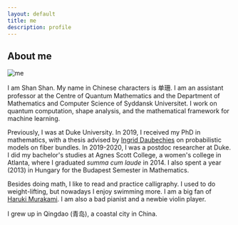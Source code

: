 ```yaml
---
layout: default
title: me
description: profile
---
```


## About me
![me](/images/sshan.jpg)

I am Shan Shan. My name in Chinese characters is 单珊. I am an assistant professor at the Centre of Quantum Mathematics and the Department of Mathematics and Computer Science of Syddansk Universitet. I work on quantum computation, shape analysis, and the mathematical framework for machine learning. 

Previously, I was at Duke University. In 2019, I received my PhD in mathematics, with a thesis advised by [Ingrid Daubechies](/images/SSID.png) on probabilistic models on fiber bundles. In 2019-2020, I was a postdoc researcher at Duke. I did my bachelor's studies at Agnes Scott College, a women's college in Atlanta, where I graduated *summa cum laude* in 2014.  I also spent a year (2013) in Hungary for the Budapest Semester in Mathematics.

Besides doing math, I like to read and practice calligraphy. I used to do weight-lifting, but nowadays I enjoy swimming more. I am a big fan of [Haruki Murakami](http://www.harukimurakami.com). I am also a bad pianist and a newbie violin player. 

I grew up in Qingdao (青岛), a coastal city in China. 
     
<br />
<br />
<br />
<br />
<br />
<br />
<br />
<br />
